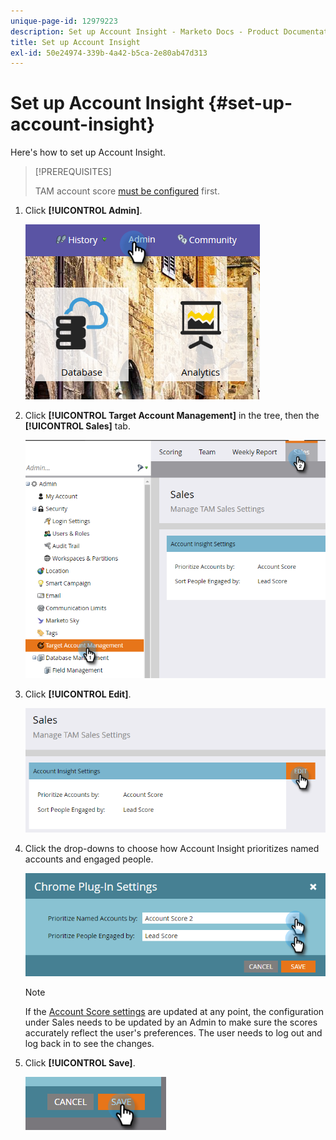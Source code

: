 ```yaml
---
unique-page-id: 12979223
description: Set up Account Insight - Marketo Docs - Product Documentation
title: Set up Account Insight
exl-id: 50e24974-339b-4a42-b5ca-2e80ab47d313
---
```

# Set up Account Insight {#set-up-account-insight}

Here's how to set up Account Insight.

>[!PREREQUISITES]
>
>TAM account score [must be configured](/help/marketo/product-docs/target-account-management/setup-tam/account-score.md) first.

1. Click **[!UICONTROL Admin]**.

   ![](assets/admin-1.png)

1. Click **[!UICONTROL Target Account Management]** in the tree, then the **[!UICONTROL Sales]** tab.

   ![](assets/set-up-account-insight-2.png)

1. Click **[!UICONTROL Edit]**.

   ![](assets/set-up-account-insight-3.png)

1. Click the drop-downs to choose how Account Insight prioritizes named accounts and engaged people.

   ![](assets/four-4.png)

   >[!NOTE]
   >
   >If the [Account Score settings](/help/marketo/product-docs/target-account-management/setup-tam/account-score.md) are updated at any point, the configuration under Sales needs to be updated by an Admin to make sure the scores accurately reflect the user's preferences. The user needs to log out and log back in to see the changes.

1. Click **[!UICONTROL Save]**.

   ![](assets/five-4.png)
